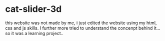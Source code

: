 # cat-slider-3d

this website was not made by me, i just edited the website using my html, css and js skills. I further more tried to understand the concenpt behind it...
so it was a learning project..
